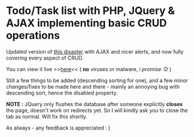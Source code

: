 # Todo/Task list with PHP, JQuery & AJAX implementing basic CRUD operations

Updated version of <a href="http://vankolivehosting-com.stackstaging.com/todo/">this disaster</a> with AJAX and nicer alerts, and now fully covering every aspect of CRUD.

You can view it live >><a href="https://bit.ly/2jg9jMr">here</a><< ( <b>no</b> viruses or malware, <i>i promise</i> :D )

Still a few things to be added (descending sorting for one), and a few minor changes/fixes to be made here and there - mainly an annoying bug with descending sort, hence the disabled property.

<b>NOTE :</b> JQuery only flushes the database after someone explicitly <b>closes</b> the page, doesn't work on redirects yet. So I will kindly ask you to close the tab as normal. Will fix this shortly.


As always - any feedback is appreciated : )


